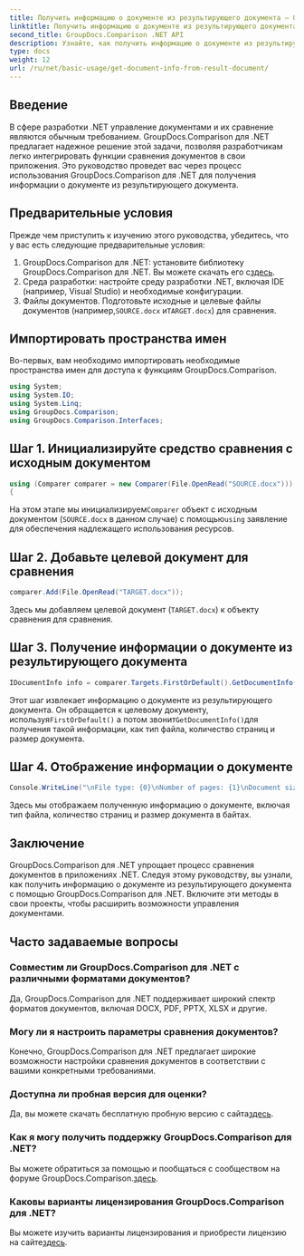 ```yaml
---
title: Получить информацию о документе из результирующего документа — GroupDocs.Comparison для .NET
linktitle: Получить информацию о документе из результирующего документа — GroupDocs.Comparison для .NET
second_title: GroupDocs.Comparison .NET API
description: Узнайте, как получить информацию о документе из результирующего документа с помощью GroupDocs.Comparison для .NET. Объяснение простых шагов для разработчиков .NET.
type: docs
weight: 12
url: /ru/net/basic-usage/get-document-info-from-result-document/
---
```

## Введение
В сфере разработки .NET управление документами и их сравнение являются обычным требованием. GroupDocs.Comparison для .NET предлагает надежное решение этой задачи, позволяя разработчикам легко интегрировать функции сравнения документов в свои приложения. Это руководство проведет вас через процесс использования GroupDocs.Comparison для .NET для получения информации о документе из результирующего документа. 
## Предварительные условия
Прежде чем приступить к изучению этого руководства, убедитесь, что у вас есть следующие предварительные условия:
1. GroupDocs.Comparison для .NET: установите библиотеку GroupDocs.Comparison для .NET. Вы можете скачать его с[здесь](https://releases.groupdocs.com/comparison/net/).
2. Среда разработки: настройте среду разработки .NET, включая IDE (например, Visual Studio) и необходимые конфигурации.
3.  Файлы документов. Подготовьте исходные и целевые файлы документов (например,`SOURCE.docx` и`TARGET.docx`) для сравнения.

## Импортировать пространства имен
Во-первых, вам необходимо импортировать необходимые пространства имен для доступа к функциям GroupDocs.Comparison.

```csharp
using System;
using System.IO;
using System.Linq;
using GroupDocs.Comparison;
using GroupDocs.Comparison.Interfaces;
```

## Шаг 1. Инициализируйте средство сравнения с исходным документом
```csharp
using (Comparer comparer = new Comparer(File.OpenRead("SOURCE.docx")))
{
```
 На этом этапе мы инициализируем`Comparer` объект с исходным документом (`SOURCE.docx` в данном случае) с помощью`using` заявление для обеспечения надлежащего использования ресурсов.
## Шаг 2. Добавьте целевой документ для сравнения
```csharp
comparer.Add(File.OpenRead("TARGET.docx"));
```
Здесь мы добавляем целевой документ (`TARGET.docx`) к объекту сравнения для сравнения.
## Шаг 3. Получение информации о документе из результирующего документа
```csharp
IDocumentInfo info = comparer.Targets.FirstOrDefault().GetDocumentInfo();
```
 Этот шаг извлекает информацию о документе из результирующего документа. Он обращается к целевому документу, используя`FirstOrDefault()` а потом звонит`GetDocumentInfo()`для получения такой информации, как тип файла, количество страниц и размер документа.
## Шаг 4. Отображение информации о документе
```csharp
Console.WriteLine("\nFile type: {0}\nNumber of pages: {1}\nDocument size: {2} bytes", info.FileType, info.PageCount, info.Size);
```
Здесь мы отображаем полученную информацию о документе, включая тип файла, количество страниц и размер документа в байтах.

## Заключение
GroupDocs.Comparison для .NET упрощает процесс сравнения документов в приложениях .NET. Следуя этому руководству, вы узнали, как получить информацию о документе из результирующего документа с помощью GroupDocs.Comparison для .NET. Включите эти методы в свои проекты, чтобы расширить возможности управления документами.
## Часто задаваемые вопросы
### Совместим ли GroupDocs.Comparison для .NET с различными форматами документов?
Да, GroupDocs.Comparison для .NET поддерживает широкий спектр форматов документов, включая DOCX, PDF, PPTX, XLSX и другие.
### Могу ли я настроить параметры сравнения документов?
Конечно, GroupDocs.Comparison для .NET предлагает широкие возможности настройки сравнения документов в соответствии с вашими конкретными требованиями.
### Доступна ли пробная версия для оценки?
 Да, вы можете скачать бесплатную пробную версию с сайта[здесь](https://releases.groupdocs.com/).
### Как я могу получить поддержку GroupDocs.Comparison для .NET?
 Вы можете обратиться за помощью и пообщаться с сообществом на форуме GroupDocs.Comparison.[здесь](https://forum.groupdocs.com/c/comparison/12).
### Каковы варианты лицензирования GroupDocs.Comparison для .NET?
 Вы можете изучить варианты лицензирования и приобрести лицензию на сайте[здесь](https://purchase.groupdocs.com/buy).